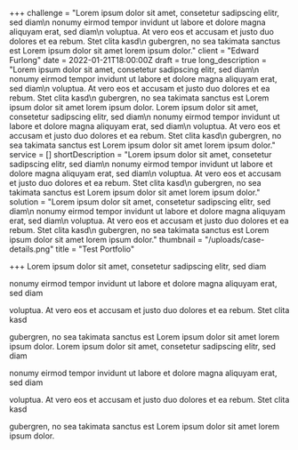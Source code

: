 +++
challenge = "Lorem ipsum dolor sit amet, consetetur sadipscing elitr, sed diam\n  nonumy eirmod tempor invidunt ut labore et dolore magna aliquyam erat, sed diam\n  voluptua. At vero eos et accusam et justo duo dolores et ea rebum. Stet clita kasd\n  gubergren, no sea takimata sanctus est Lorem ipsum dolor sit amet lorem ipsum dolor."
client = "Edward Furlong"
date = 2022-01-21T18:00:00Z
draft = true
long_description = "Lorem ipsum dolor sit amet, consetetur sadipscing elitr, sed diam\n  nonumy eirmod tempor invidunt ut labore et dolore magna aliquyam erat, sed diam\n  voluptua. At vero eos et accusam et justo duo dolores et ea rebum. Stet clita kasd\n  gubergren, no sea takimata sanctus est Lorem ipsum dolor sit amet lorem ipsum dolor. Lorem ipsum dolor sit amet, consetetur sadipscing elitr, sed diam\n  nonumy eirmod tempor invidunt ut labore et dolore magna aliquyam erat, sed diam\n  voluptua. At vero eos et accusam et justo duo dolores et ea rebum. Stet clita kasd\n  gubergren, no sea takimata sanctus est Lorem ipsum dolor sit amet lorem ipsum dolor."
service = []
shortDescription = "Lorem ipsum dolor sit amet, consetetur sadipscing elitr, sed diam\n  nonumy eirmod tempor invidunt ut labore et dolore magna aliquyam erat, sed diam\n  voluptua. At vero eos et accusam et justo duo dolores et ea rebum. Stet clita kasd\n  gubergren, no sea takimata sanctus est Lorem ipsum dolor sit amet lorem ipsum dolor."
solution = "Lorem ipsum dolor sit amet, consetetur sadipscing elitr, sed diam\n  nonumy eirmod tempor invidunt ut labore et dolore magna aliquyam erat, sed diam\n  voluptua. At vero eos et accusam et justo duo dolores et ea rebum. Stet clita kasd\n  gubergren, no sea takimata sanctus est Lorem ipsum dolor sit amet lorem ipsum dolor."
thumbnail = "/uploads/case-details.png"
title = "Test Portfolio"

+++
Lorem ipsum dolor sit amet, consetetur sadipscing elitr, sed diam

  nonumy eirmod tempor invidunt ut labore et dolore magna aliquyam erat, sed diam

  voluptua. At vero eos et accusam et justo duo dolores et ea rebum. Stet clita kasd

  gubergren, no sea takimata sanctus est Lorem ipsum dolor sit amet lorem ipsum dolor. Lorem ipsum dolor sit amet, consetetur sadipscing elitr, sed diam

  nonumy eirmod tempor invidunt ut labore et dolore magna aliquyam erat, sed diam

  voluptua. At vero eos et accusam et justo duo dolores et ea rebum. Stet clita kasd

  gubergren, no sea takimata sanctus est Lorem ipsum dolor sit amet lorem ipsum dolor.